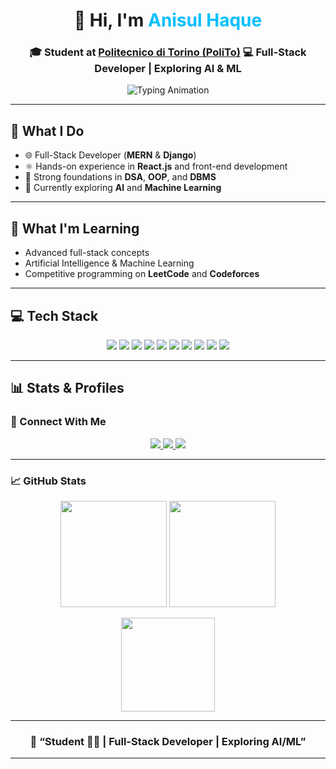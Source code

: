 <!-- Profile README for Anisul Haque -->

<h1 align="center">👋 Hi, I'm <span style="color:#00BFFF;">Anisul Haque</span></h1>

<h3 align="center">
🎓 Student at <a href="https://www.polito.it/">Politecnico di Torino (PoliTo)</a>  
💻 Full-Stack Developer | Exploring AI & ML
</h3>

<p align="center">
  <img src="https://readme-typing-svg.demolab.com?font=Fira+Code&size=22&duration=3000&pause=800&center=true&vCenter=true&width=500&lines=Software-Developer;Full-Stack+Developer;React+%7C+Django+%7C+MERN;AI+%26+Machine+Learning+Enthusiast;Passionate+about+Clean+Code" alt="Typing Animation" />
</p>

---

## 💼 What I Do

- 🌐 Full-Stack Developer (**MERN** & **Django**)  
- ⚛️ Hands-on experience in **React.js** and front-end development  
- 🧩 Strong foundations in **DSA**, **OOP**, and **DBMS**  
- 🤖 Currently exploring **AI** and **Machine Learning**

---

## 🌱 What I'm Learning

- Advanced full-stack concepts  
- Artificial Intelligence & Machine Learning  
- Competitive programming on **LeetCode** and **Codeforces**

---

## 💻 Tech Stack

<p align="center">
  <img src="https://img.shields.io/badge/c-%2300599C.svg?style=for-the-badge&logo=c&logoColor=white" />
  <img src="https://img.shields.io/badge/c++-%2300599C.svg?style=for-the-badge&logo=c%2B%2B&logoColor=white" />
  <img src="https://img.shields.io/badge/java-%23ED8B00.svg?style=for-the-badge&logo=openjdk&logoColor=white" />
  <img src="https://img.shields.io/badge/python-3670A0?style=for-the-badge&logo=python&logoColor=ffdd54" />
  <img src="https://img.shields.io/badge/react-%2320232a.svg?style=for-the-badge&logo=react&logoColor=%2361DAFB" />
  <img src="https://img.shields.io/badge/Django-%23092E20.svg?style=for-the-badge&logo=django&logoColor=white" />
  <img src="https://img.shields.io/badge/mysql-4479A1.svg?style=for-the-badge&logo=mysql&logoColor=white" />
  <img src="https://img.shields.io/badge/MongoDB-%234ea94b.svg?style=for-the-badge&logo=mongodb&logoColor=white" />
  <img src="https://img.shields.io/badge/git-%23F05033.svg?style=for-the-badge&logo=git&logoColor=white" />
  <img src="https://img.shields.io/badge/github-%23121011.svg?style=for-the-badge&logo=github&logoColor=white" />
</p>

---

## 📊 Stats & Profiles

### 🔗 Connect With Me

<p align="center">
  <a href="https://leetcode.com/u/anisulhaque773/">
    <img src="https://img.shields.io/badge/LeetCode-FFA116?style=for-the-badge&logo=LeetCode&logoColor=white" />
  </a>
  <a href="https://codeforces.com/profile/anisul770">
    <img src="https://img.shields.io/badge/Codeforces-1F8ACB?style=for-the-badge&logo=Codeforces&logoColor=white" />
  </a>
  <a href="https://github.com/anisul770">
    <img src="https://img.shields.io/badge/GitHub-100000?style=for-the-badge&logo=github&logoColor=white" />
  </a>
</p>

---

### 📈 GitHub Stats

<p align="center">
  <img src="https://github-readme-stats.vercel.app/api?username=anisul770&theme=tokyonight&hide_border=false&include_all_commits=false&count_private=true" height="170" />
  <img src="https://nirzak-streak-stats.vercel.app/?user=YeacinSanto&theme=dark&hide_border=false" height="170" />
</p>

<p align="center">
  <img src="https://github-readme-stats.vercel.app/api/top-langs/?username=anisul770&theme=tokyonight&hide_border=false&layout=compact&langs_count=8" height="150" />
</p>

---

<h3 align="center">🧠 “Student 👨‍💻 | Full-Stack Developer | Exploring AI/ML”</h3>

---
